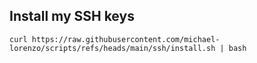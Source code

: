 ## Install my SSH keys

```shell
curl https://raw.githubusercontent.com/michael-lorenzo/scripts/refs/heads/main/ssh/install.sh | bash
```
